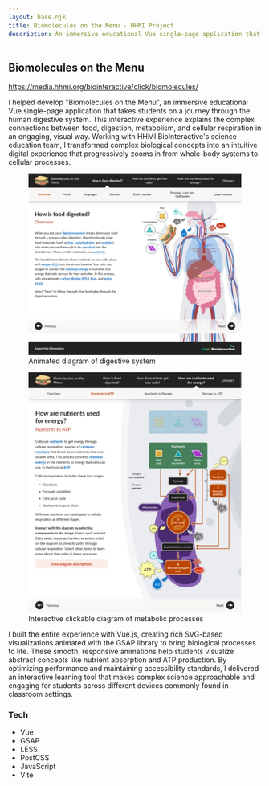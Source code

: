 ```yaml
---
layout: base.njk
title: Biomolecules on the Menu - HHMI Project
description: An immersive educational Vue single-page application that takes students on a journey through the human digestive system.
---
```


## Biomolecules on the Menu

https://media.hhmi.org/biointeractive/click/biomolecules/

I helped develop "Biomolecules on the Menu", an immersive educational Vue single-page application that takes students on a journey through the human digestive system. This interactive experience explains the complex connections between food, digestion, metabolism, and cellular respiration in an engaging, visual way. Working with HHMI BioInteractive's science education team, I transformed complex biological concepts into an intuitive digital experience that progressively zooms in from whole-body systems to cellular processes.

<div class="screenshots">

  <figure>
    <a href="/images/screenshots/hhmi-biomolecules.webp" data-cropped="true" data-pswp-width="1400" data-pswp-height="1196">
      <img
        src="/images/thumbnails/hhmi-biomolecules.webp"
        alt="screenshot of 'Biomolecules on the Menu' website"
        loading="lazy"/>
    </a>
    <figcaption>
      Animated diagram of digestive system
    </figcaption>
  </figure>

  <figure>
    <a href="/images/screenshots/hhmi-biomolecules-3.webp" data-cropped="true" data-pswp-width="1400" data-pswp-height="1581">
      <img
        src="/images/thumbnails/hhmi-biomolecules-3.webp"
        alt="metabolic processes diagram"
        loading="lazy"/>
    </a>
    <figcaption>
      Interactive clickable diagram of metabolic processes
    </figcaption>
  </figure>

</div>

I built the entire experience with Vue.js, creating rich SVG-based visualizations animated with the GSAP library to bring biological processes to life. These smooth, responsive animations help students visualize abstract concepts like nutrient absorption and ATP production. By optimizing performance and maintaining accessibility standards, I delivered an interactive learning tool that makes complex science approachable and engaging for students across different devices commonly found in classroom settings.

### Tech

<ul class="tags">
  <li>Vue</li>
  <li>GSAP</li>
  <li>LESS</li>
  <li>PostCSS</li>
  <li>JavaScript</li>
  <li>Vite</li>
</ul>
